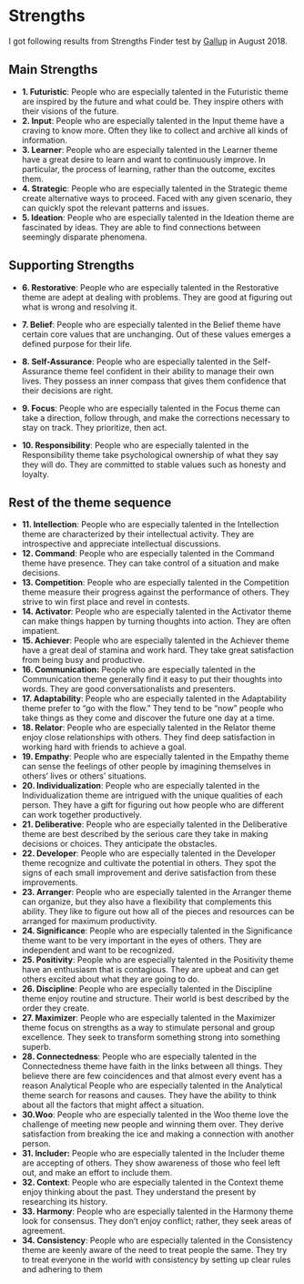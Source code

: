 # Strengths

I got following results from Strengths Finder test by [Gallup](https://gallup.com) in August 2018.

## Main Strengths

* **1. Futuristic**: People who are especially talented in the Futuristic theme are inspired by the future and what
could be. They inspire others with their visions of the future.
* **2. Input**: People who are especially talented in the Input theme have a craving to know more. Often they
like to collect and archive all kinds of information.
* **3. Learner**: People who are especially talented in the Learner theme have a great desire to learn and want to
continuously improve. In particular, the process of learning, rather than the outcome, excites
them.
* **4. Strategic**: People who are especially talented in the Strategic theme create alternative ways to proceed.
Faced with any given scenario, they can quickly spot the relevant patterns and issues.
* **5. Ideation**: People who are especially talented in the Ideation theme are fascinated by ideas. They are able
to find connections between seemingly disparate phenomena.

## Supporting Strengths

* **6. Restorative**: People who are especially talented in the Restorative theme are adept at dealing with problems.
They are good at figuring out what is wrong and resolving it.

* **7. Belief**: People who are especially talented in the Belief theme have certain core values that are unchanging. Out of these values emerges a defined purpose for their life.
* **8. Self-Assurance**: People who are especially talented in the Self-Assurance theme feel confident in their ability to
manage their own lives. They possess an inner compass that gives them confidence that their
decisions are right.
* **9. Focus**: People who are especially talented in the Focus theme can take a direction, follow through, and
make the corrections necessary to stay on track. They prioritize, then act.
* **10. Responsibility**: People who are especially talented in the Responsibility theme take psychological ownership of
what they say they will do. They are committed to stable values such as honesty and loyalty.

## Rest of the theme sequence

* **11. Intellection**: People who are especially talented in the Intellection theme are characterized by their intellectual
activity. They are introspective and appreciate intellectual discussions.
* **12. Command**: People who are especially talented in the Command theme have presence. They can take
control of a situation and make decisions.
* **13. Competition**: People who are especially talented in the Competition theme measure their progress against the
performance of others. They strive to win first place and revel in contests.
* **14. Activator**: People who are especially talented in the Activator theme can make things happen by turning
thoughts into action. They are often impatient.
* **15. Achiever**: People who are especially talented in the Achiever theme have a great deal of stamina and work
hard. They take great satisfaction from being busy and productive.
* **16. Communication:** People who are especially talented in the Communication theme generally find it easy to put their
thoughts into words. They are good conversationalists and presenters.
* **17. Adaptability**: People who are especially talented in the Adaptability theme prefer to “go with the flow.” They
tend to be “now” people who take things as they come and discover the future one day at a time.
* **18. Relator**: People who are especially talented in the Relator theme enjoy close relationships with others.
They find deep satisfaction in working hard with friends to achieve a goal.
* **19. Empathy**: People who are especially talented in the Empathy theme can sense the feelings of other people
by imagining themselves in others’ lives or others’ situations.
* **20. Individualization**: People who are especially talented in the Individualization theme are intrigued with the unique
qualities of each person. They have a gift for figuring out how people who are different can work
together productively.
* **21. Deliberative**: People who are especially talented in the Deliberative theme are best described by the serious
care they take in making decisions or choices. They anticipate the obstacles.
* **22. Developer**: People who are especially talented in the Developer theme recognize and cultivate the potential
in others. They spot the signs of each small improvement and derive satisfaction from these
improvements.
* **23. Arranger**: People who are especially talented in the Arranger theme can organize, but they also have a
flexibility that complements this ability. They like to figure out how all of the pieces and resources
can be arranged for maximum productivity.
* **24. Significance**: People who are especially talented in the Significance theme want to be very important in the
eyes of others. They are independent and want to be recognized.
* **25. Positivity**:
People who are especially talented in the Positivity theme have an enthusiasm that is
contagious. They are upbeat and can get others excited about what they are going to do.
* **26. Discipline**: People who are especially talented in the Discipline theme enjoy routine and structure. Their
world is best described by the order they create.
* **27. Maximizer**: People who are especially talented in the Maximizer theme focus on strengths as a way to
stimulate personal and group excellence. They seek to transform something strong into
something superb.
* **28. Connectedness**: People who are especially talented in the Connectedness theme have faith in the links between
all things. They believe there are few coincidences and that almost every event has a reason
Analytical
People who are especially talented in the Analytical theme search for reasons and causes. They
have the ability to think about all the factors that might affect a situation.
* **30.Woo**: People who are especially talented in the Woo theme love the challenge of meeting new people
and winning them over. They derive satisfaction from breaking the ice and making a connection
with another person.
* **31. Includer:** People who are especially talented in the Includer theme are accepting of others. They show
awareness of those who feel left out, and make an effort to include them.
* **32. Context**: People who are especially talented in the Context theme enjoy thinking about the past. They
understand the present by researching its history.
* **33. Harmony**:  People who are especially talented in the Harmony theme look for consensus. They don’t enjoy
conflict; rather, they seek areas of agreement.
* **34. Consistency**: People who are especially talented in the Consistency theme are keenly aware of the need to
treat people the same. They try to treat everyone in the world with consistency by setting up
clear rules and adhering to them

